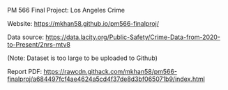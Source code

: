PM 566 Final Project: Los Angeles Crime

Website: https://mkhan58.github.io/pm566-finalproj/

Data source: https://data.lacity.org/Public-Safety/Crime-Data-from-2020-to-Present/2nrs-mtv8

(Note: Dataset is too large to be uploaded to Github)

Report PDF: https://rawcdn.githack.com/mkhan58/pm566-finalproj/a684497fcf4ae4624a5cd4f37de8d3bf065071b9/index.html
